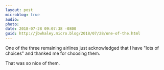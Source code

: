 ```yaml
---
layout: post
microblog: true
audio: 
photo: 
date: 2018-07-28 09:07:38 -0800
guid: http://jbwhaley.micro.blog/2018/07/28/one-of-the.html
---
```

One of the three remaining airlines just acknowledged that I have "lots of choices" and thanked me for choosing them.

That was so nice of them.
